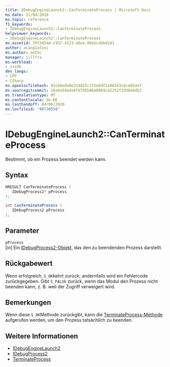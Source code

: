 ```yaml
---
title: IDebugEngineLaunch2::CanTerminateProcess | Microsoft Docs
ms.date: 11/04/2016
ms.topic: reference
f1_keywords:
- IDebugEngineLaunch2::CanTerminateProcess
helpviewer_keywords:
- IDebugEngineLaunch2::CanTerminateProcess
ms.assetid: 7973454d-c957-4123-a0ee-80ebcdbbd2d1
author: acangialosi
ms.author: anthc
manager: jillfra
ms.workload:
- vssdk
dev_langs:
- CPP
- CSharp
ms.openlocfilehash: 91c68e0a0e314015c1f2e6df2a96243c6ce854e7
ms.sourcegitcommit: 16a4a5da4a4fd795b46a0869ca2152f2d36e6db2
ms.translationtype: MT
ms.contentlocale: de-DE
ms.lasthandoff: 04/06/2020
ms.locfileid: "80730558"
---
```

# <a name="idebugenginelaunch2canterminateprocess"></a>IDebugEngineLaunch2::CanTerminateProcess
Bestimmt, ob ein Prozess beendet werden kann.

## <a name="syntax"></a>Syntax

```cpp
HRESULT CanTerminateProcess ( 
   IDebugProcess2* pProcess
);
```

```csharp
int CanTerminateProcess ( 
   IDebugProcess2 pProcess
);
```

## <a name="parameters"></a>Parameter
`pProcess`\
[in] Ein [IDebugProcess2-Objekt,](../../../extensibility/debugger/reference/idebugprocess2.md) das den zu beendenden Prozess darstellt.

## <a name="return-value"></a>Rückgabewert
 Wenn erfolgreich, `S_OK`kehrt zurück; andernfalls wird ein Fehlercode zurückgegeben. Gibt `S_FALSE` zurück, wenn das Modul den Prozess nicht beenden kann, z. B. weil der Zugriff verweigert wird.

## <a name="remarks"></a>Bemerkungen
 Wenn diese `S_OK`Methode zurückgibt, kann die [TerminateProcess-Methode](../../../extensibility/debugger/reference/idebugenginelaunch2-terminateprocess.md) aufgerufen werden, um den Prozess tatsächlich zu beenden.

## <a name="see-also"></a>Weitere Informationen
- [IDebugEngineLaunch2](../../../extensibility/debugger/reference/idebugenginelaunch2.md)
- [IDebugProcess2](../../../extensibility/debugger/reference/idebugprocess2.md)
- [TerminateProcess](../../../extensibility/debugger/reference/idebugenginelaunch2-terminateprocess.md)
